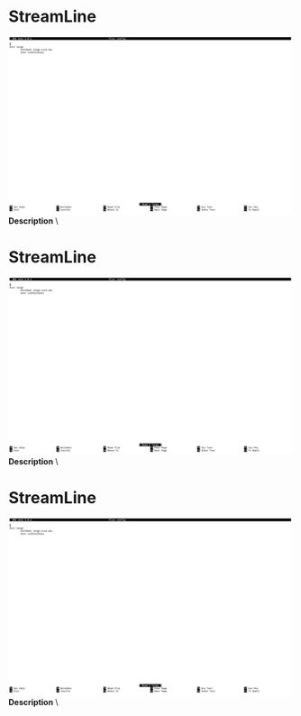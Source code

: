 # StreamLine
![Image](Streamline1.png) \
**Description** \

# StreamLine
![Image](Streamline1.png) \
**Description** \

# StreamLine
![Image](Streamline1.png) \
**Description** \
